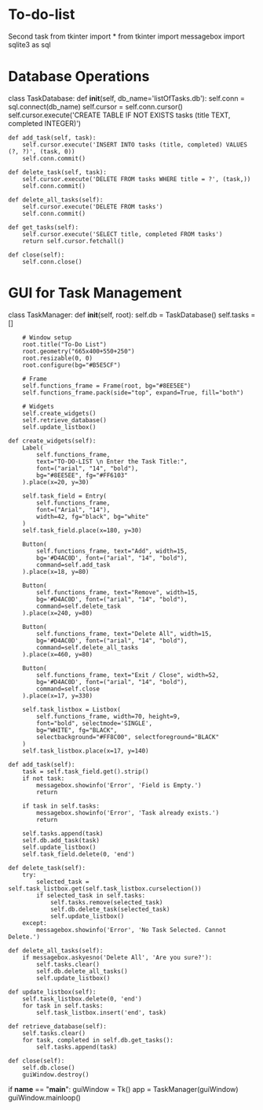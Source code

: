 # To-do-list
Second task
from tkinter import *
from tkinter import messagebox
import sqlite3 as sql

# Database Operations
class TaskDatabase:
    def __init__(self, db_name='listOfTasks.db'):
        self.conn = sql.connect(db_name)
        self.cursor = self.conn.cursor()
        self.cursor.execute('CREATE TABLE IF NOT EXISTS tasks (title TEXT, completed INTEGER)')

    def add_task(self, task):
        self.cursor.execute('INSERT INTO tasks (title, completed) VALUES (?, ?)', (task, 0))
        self.conn.commit()

    def delete_task(self, task):
        self.cursor.execute('DELETE FROM tasks WHERE title = ?', (task,))
        self.conn.commit()

    def delete_all_tasks(self):
        self.cursor.execute('DELETE FROM tasks')
        self.conn.commit()

    def get_tasks(self):
        self.cursor.execute('SELECT title, completed FROM tasks')
        return self.cursor.fetchall()

    def close(self):
        self.conn.close()

# GUI for Task Management
class TaskManager:
    def __init__(self, root):
        self.db = TaskDatabase()
        self.tasks = []

        # Window setup
        root.title("To-Do List")
        root.geometry("665x400+550+250")
        root.resizable(0, 0)
        root.configure(bg="#B5E5CF")

        # Frame
        self.functions_frame = Frame(root, bg="#8EE5EE")
        self.functions_frame.pack(side="top", expand=True, fill="both")

        # Widgets
        self.create_widgets()
        self.retrieve_database()
        self.update_listbox()

    def create_widgets(self):
        Label(
            self.functions_frame,
            text="TO-DO-LIST \n Enter the Task Title:",
            font=("arial", "14", "bold"),
            bg="#8EE5EE", fg="#FF6103"
        ).place(x=20, y=30)

        self.task_field = Entry(
            self.functions_frame,
            font=("Arial", "14"),
            width=42, fg="black", bg="white"
        )
        self.task_field.place(x=180, y=30)

        Button(
            self.functions_frame, text="Add", width=15,
            bg='#D4AC0D', font=("arial", "14", "bold"),
            command=self.add_task
        ).place(x=18, y=80)

        Button(
            self.functions_frame, text="Remove", width=15,
            bg='#D4AC0D', font=("arial", "14", "bold"),
            command=self.delete_task
        ).place(x=240, y=80)

        Button(
            self.functions_frame, text="Delete All", width=15,
            bg='#D4AC0D', font=("arial", "14", "bold"),
            command=self.delete_all_tasks
        ).place(x=460, y=80)

        Button(
            self.functions_frame, text="Exit / Close", width=52,
            bg='#D4AC0D', font=("arial", "14", "bold"),
            command=self.close
        ).place(x=17, y=330)

        self.task_listbox = Listbox(
            self.functions_frame, width=70, height=9,
            font="bold", selectmode='SINGLE',
            bg="WHITE", fg="BLACK",
            selectbackground="#FF8C00", selectforeground="BLACK"
        )
        self.task_listbox.place(x=17, y=140)

    def add_task(self):
        task = self.task_field.get().strip()
        if not task:
            messagebox.showinfo('Error', 'Field is Empty.')
            return

        if task in self.tasks:
            messagebox.showinfo('Error', 'Task already exists.')
            return

        self.tasks.append(task)
        self.db.add_task(task)
        self.update_listbox()
        self.task_field.delete(0, 'end')

    def delete_task(self):
        try:
            selected_task = self.task_listbox.get(self.task_listbox.curselection())
            if selected_task in self.tasks:
                self.tasks.remove(selected_task)
                self.db.delete_task(selected_task)
                self.update_listbox()
        except:
            messagebox.showinfo('Error', 'No Task Selected. Cannot Delete.')

    def delete_all_tasks(self):
        if messagebox.askyesno('Delete All', 'Are you sure?'):
            self.tasks.clear()
            self.db.delete_all_tasks()
            self.update_listbox()

    def update_listbox(self):
        self.task_listbox.delete(0, 'end')
        for task in self.tasks:
            self.task_listbox.insert('end', task)

    def retrieve_database(self):
        self.tasks.clear()
        for task, completed in self.db.get_tasks():
            self.tasks.append(task)

    def close(self):
        self.db.close()
        guiWindow.destroy()

if __name__ == "__main__":
    guiWindow = Tk()
    app = TaskManager(guiWindow)
    guiWindow.mainloop()
